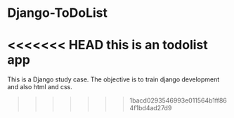 # Django-ToDoList
<<<<<<< HEAD
this is an todolist app
=======
This is a Django study case. The objective is to train django development and also html and css.
>>>>>>> 1bacd0293546993e011564b1ff864f1bd4ad27d9

